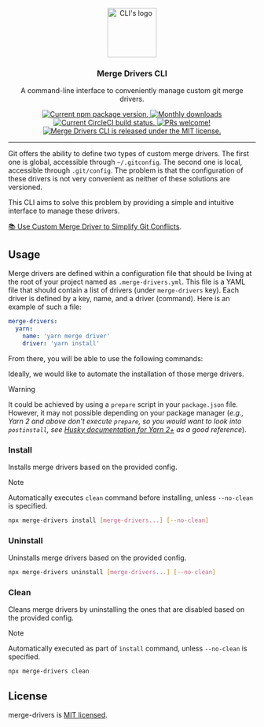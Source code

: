 <p align="center">
  <img height="100" src="https://github.com/charpeni/merge-drivers-cli/assets/7189823/6982c8dc-b078-477f-82b9-9bbfd9ec3860" alt="CLI's logo">
</p>

<h3 align="center">
  Merge Drivers CLI
</h3>

<p align="center">
  A command-line interface to conveniently manage custom git merge drivers.
</p>

<p align="center">
  <a href="https://www.npmjs.org/package/merge-drivers-cli">
    <img src="https://badge.fury.io/js/merge-drivers.svg" alt="Current npm package version." />
  </a>
  <a href="https://www.npmjs.org/package/merge-drivers">
    <img src="https://img.shields.io/npm/dm/merge-drivers" alt="Monthly downloads" />
  </a>
  <a href="https://circleci.com/gh/charpeni/merge-drivers-cli">
    <img src="https://circleci.com/gh/charpeni/merge-drivers-cli.svg?style=shield" alt="Current CircleCI build status." />
  </a>
  <a href="https://circleci.com/gh/charpeni/merge-drivers-cli">
    <img src="https://img.shields.io/badge/PRs-welcome-brightgreen.svg" alt="PRs welcome!" />
  </a>
  <a href="https://github.com/charpeni/merge-drivers-cli/blob/main/LICENSE">
    <img src="https://img.shields.io/badge/license-MIT-blue.svg" alt="Merge Drivers CLI is released under the MIT license." />
  </a>
</p>

<hr />

Git offers the ability to define two types of custom merge drivers. The first one is global, accessible through `~/.gitconfig`. The second one is local, accessible through `.git/config`. The problem is that the configuration of these drivers is not very convenient as neither of these solutions are versioned. 

This CLI aims to solve this problem by providing a simple and intuitive interface to manage these drivers.

[📚 Use Custom Merge Driver to Simplify Git Conflicts](https://www.charpeni.com/blog/use-custom-merge-driver-to-simplify-git-conflicts).

## Usage

Merge drivers are defined within a configuration file that should be living at the root of your project named as `.merge-drivers.yml`. This file is a YAML file that should contain a list of drivers (under `merge-drivers` key). Each driver is defined by a key, name, and a driver (command). Here is an example of such a file:

```yaml
merge-drivers:
  yarn:
    name: 'yarn merge driver'
    driver: 'yarn install'
```

From there, you will be able to use the following commands:

Ideally, we would like to automate the installation of those merge drivers.

> [!WARNING]
> It could be achieved by using a `prepare` script in your `package.json` file. However, it may not possible depending on your package manager (_e.g., Yarn 2 and above don't execute `prepare`, so you would want to look into `postinstall`, see [Husky documentation for Yarn 2+](https://typicode.github.io/husky/getting-started.html#yarn-2) as a good reference_).

### Install

Installs merge drivers based on the provided config.

> [!NOTE]
> Automatically executes `clean` command before installing, unless `--no-clean` is specified.

```sh
npx merge-drivers install [merge-drivers...] [--no-clean]
```

### Uninstall

Uninstalls merge drivers based on the provided config.

```sh
npx merge-drivers uninstall [merge-drivers...] [--no-clean]
```

### Clean

Cleans merge drivers by uninstalling the ones that are disabled based on the provided config.

> [!NOTE]
> Automatically executed as part of `install` command, unless `--no-clean` is specified.

```sh
npx merge-drivers clean
```

## License

merge-drivers is [MIT licensed](LICENSE).